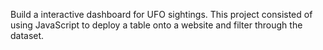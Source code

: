 Build a interactive dashboard for UFO sightings. This project consisted of using JavaScript to deploy a table onto a website and filter through the dataset. 
